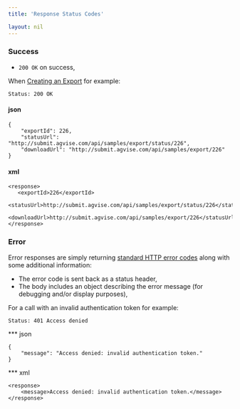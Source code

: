 ```yaml
---
title: 'Response Status Codes'

layout: nil
---
```


### Success

* `200 OK` on success,

When [Creating an Export](#export-create) for example:

```Status: 200 OK```

#### json

```
{
	"exportId": 226,
	"statusUrl": "http://submit.agvise.com/api/samples/export/status/226",
	"downloadUrl": "http://submit.agvise.com/api/samples/export/226"
}
```

#### xml

```
<response>
   <exportId>226</exportId>
   <statusUrl>http://submit.agvise.com/api/samples/export/status/226</statusUrl>
   <downloadUrl>http://submit.agvise.com/api/samples/export/226</statusUrl>
</response>
```

### Error

Error responses are simply returning [standard HTTP error codes](http://www.w3.org/Protocols/rfc2616/rfc2616-sec10.html) along with some additional information:

* The error code is sent back as a status header,
* The body includes an object describing the error message (for debugging and/or display purposes),

For a call with an invalid authentication token for example:

```Status: 401 Access denied```

*** json

```
{
    "message": "Access denied: invalid authentication token."
}
```

*** xml

```
<response>
    <message>Access denied: invalid authentication token.</message>
</response>
```